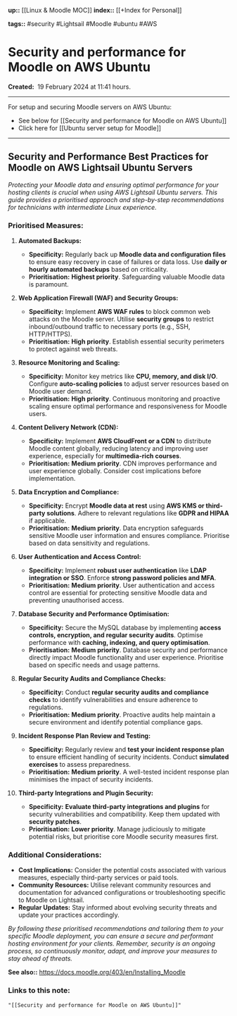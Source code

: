 **up::** [[Linux & Moodle MOC]]
**index::** [[+Index for Personal]]

**tags::** #security #Lightsail #Moodle #ubuntu #AWS 
# Security and performance for Moodle on AWS Ubuntu

**Created:**  19 February 2024 at  11:41 hours.
___
For setup and securing Moodle servers on AWS Ubuntu:
- See below for [[Security and performance for Moodle on AWS Ubuntu]] 
- Click here for [[Ubuntu server setup for Moodle]]
---
## Security and Performance Best Practices for Moodle on AWS Lightsail Ubuntu Servers

*Protecting your Moodle data and ensuring optimal performance for your hosting clients is crucial when using AWS Lightsail Ubuntu servers. This guide provides a prioritised approach and step-by-step recommendations for technicians with intermediate Linux experience.*

### Prioritised Measures:

1. **Automated Backups:**
    - **Specificity:** Regularly back up **Moodle data and configuration files** to ensure easy recovery in case of failures or data loss. Use **daily or hourly automated backups** based on criticality.
    - **Prioritisation:** **Highest priority**. Safeguarding valuable Moodle data is paramount.

2. **Web Application Firewall (WAF) and Security Groups:**
    - **Specificity:** Implement **AWS WAF rules** to block common web attacks on the Moodle server. Utilise **security groups** to restrict inbound/outbound traffic to necessary ports (e.g., SSH, HTTP/HTTPS).
    - **Prioritisation:** **High priority**. Establish essential security perimeters to protect against web threats.

3. **Resource Monitoring and Scaling:**
    - **Specificity:** Monitor key metrics like **CPU, memory, and disk I/O**. Configure **auto-scaling policies** to adjust server resources based on Moodle user demand.
    - **Prioritisation:** **High priority**. Continuous monitoring and proactive scaling ensure optimal performance and responsiveness for Moodle users.

4. **Content Delivery Network (CDN):**
    - **Specificity:** Implement **AWS CloudFront or a CDN** to distribute Moodle content globally, reducing latency and improving user experience, especially for **multimedia-rich courses**.
    - **Prioritisation:** **Medium priority**. CDN improves performance and user experience globally. Consider cost implications before implementation.

5. **Data Encryption and Compliance:**
    - **Specificity:** Encrypt **Moodle data at rest** using **AWS KMS or third-party solutions**. Adhere to relevant regulations like **GDPR and HIPAA** if applicable.
    - **Prioritisation:** **Medium priority**. Data encryption safeguards sensitive Moodle user information and ensures compliance. Prioritise based on data sensitivity and regulations.

6. **User Authentication and Access Control:**
    - **Specificity:** Implement **robust user authentication** like **LDAP integration or SSO**. Enforce **strong password policies and MFA**.
    - **Prioritisation:** **Medium priority**. User authentication and access control are essential for protecting sensitive Moodle data and preventing unauthorised access.

7. **Database Security and Performance Optimisation:**
    - **Specificity:** Secure the MySQL database by implementing **access controls, encryption, and regular security audits**. Optimise performance with **caching, indexing, and query optimisation**.
    - **Prioritisation:** **Medium priority**. Database security and performance directly impact Moodle functionality and user experience. Prioritise based on specific needs and usage patterns.

8. **Regular Security Audits and Compliance Checks:**
    - **Specificity:** Conduct **regular security audits and compliance checks** to identify vulnerabilities and ensure adherence to regulations.
    - **Prioritisation:** **Medium priority**. Proactive audits help maintain a secure environment and identify potential compliance gaps.

9. **Incident Response Plan Review and Testing:**
    - **Specificity:** Regularly review and **test your incident response plan** to ensure efficient handling of security incidents. Conduct **simulated exercises** to assess preparedness.
    - **Prioritisation:** **Medium priority**. A well-tested incident response plan minimises the impact of security incidents.

10. **Third-party Integrations and Plugin Security:**
    - **Specificity:** **Evaluate third-party integrations and plugins** for security vulnerabilities and compatibility. Keep them updated with **security patches**.
    - **Prioritisation:** **Lower priority**. Manage judiciously to mitigate potential risks, but prioritise core Moodle security measures first.

### Additional Considerations:

* **Cost Implications:** Consider the potential costs associated with various measures, especially third-party services or paid tools.
* **Community Resources:** Utilise relevant community resources and documentation for advanced configurations or troubleshooting specific to Moodle on Lightsail.
* **Regular Updates:** Stay informed about evolving security threats and update your practices accordingly.

*By following these prioritised recommendations and tailoring them to your specific Moodle deployment, you can ensure a secure and performant hosting environment for your clients. Remember, security is an ongoing process, so continuously monitor, adapt, and improve your measures to stay ahead of threats.*


**See also::**
https://docs.moodle.org/403/en/Installing_Moodle

### Links to this note:
```query
"[[Security and performance for Moodle on AWS Ubuntu]]"
```

